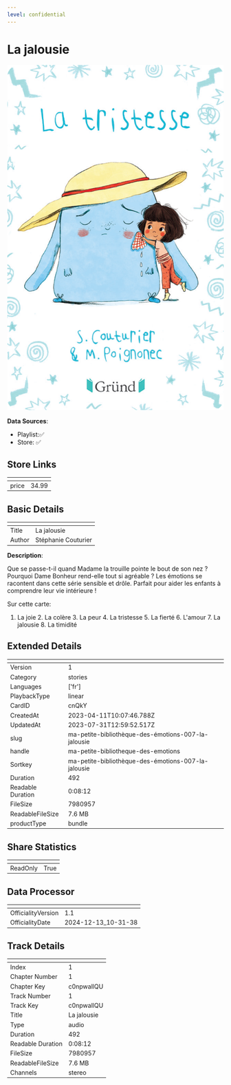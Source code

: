 ```yaml
---
level: confidential
---
```

# La jalousie

![card_[cnQkY].png](../../img/cards/card_[cnQkY].png)

**Data Sources**: 

- Playlist:✅
- Store: ✅


## Store Links

| <!-- --> | <!-- --> |
| - | - |
| price | 34.99 |


## Basic Details

| <!-- --> | <!-- --> |
| - | - |
| Title | La jalousie |
| Author | Stéphanie Couturier |

**Description**:

Que se passe-t-il quand Madame la trouille pointe le bout de son nez ? Pourquoi Dame Bonheur rend-elle tout si agréable ? Les émotions se racontent dans cette série sensible et drôle. Parfait pour aider les enfants à comprendre leur vie intérieure !   

Sur cette carte: 

1. La joie 2. La colère 3. La peur 4. La tristesse 5. La fierté 6. L'amour 7. La jalousie 8. La timidité


## Extended Details

| <!-- --> | <!-- --> |
| - | - |
| Version | 1 |
| Category | stories |
| Languages | ['fr'] |
| PlaybackType | linear |
| CardID | cnQkY |
| CreatedAt | 2023-04-11T10:07:46.788Z |
| UpdatedAt | 2023-07-31T12:59:52.517Z |
| slug | ma-petite-bibliothèque-des-émotions-007-la-jalousie |
| handle | ma-petite-bibliotheque-des-emotions |
| Sortkey | ma-petite-bibliothèque-des-émotions-007-la-jalousie |
| Duration | 492 |
| Readable Duration | 0:08:12 |
| FileSize | 7980957 |
| ReadableFileSize | 7.6 MB |
| productType | bundle |


## Share Statistics

| <!-- --> | <!-- --> |
| - | - |
| ReadOnly | True |


## Data Processor

| <!-- --> | <!-- --> |
| - | - |
| OfficialityVersion | 1.1
| OfficialityDate | 2024-12-13_10-31-38


## Track Details

| <!-- --> | <!-- --> |
| - | - |
| Index | 1 |
| Chapter Number | 1 |
| Chapter Key | c0npwallQU |
| Track Number | 1 |
| Track Key | c0npwallQU |
| Title | La jalousie |
| Type | audio |
| Duration | 492 |
| Readable Duration | 0:08:12 |
| FileSize | 7980957 |
| ReadableFileSize | 7.6 MB |
| Channels | stereo |

